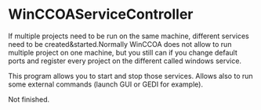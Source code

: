 # WinCCOAServiceController
If multiple projects need to be run on the same machine, different services need to be created&started.Normally WinCCOA does not allow to run multiple project on one machine, but you still can if you change default ports and register every project on the different called windows service.

This program allows you to start and stop those services. Allows also to run some external commands (launch GUI or GEDI for example).

Not finished.
